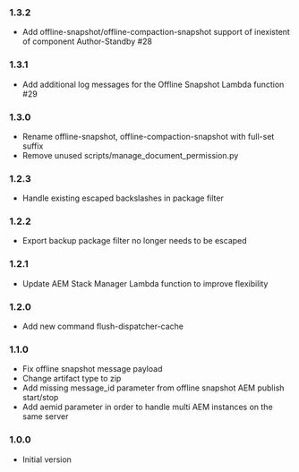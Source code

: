 ### 1.3.2
* Add offline-snapshot/offline-compaction-snapshot support of inexistent of component Author-Standby #28

### 1.3.1
* Add additional log messages for the Offline Snapshot Lambda function #29

### 1.3.0
* Rename offline-snapshot, offline-compaction-snapshot with full-set suffix
* Remove unused scripts/manage_document_permission.py

### 1.2.3
* Handle existing escaped backslashes in package filter

### 1.2.2
* Export backup package filter no longer needs to be escaped

### 1.2.1
* Update AEM Stack Manager Lambda function to improve flexibility

### 1.2.0
* Add new command flush-dispatcher-cache

### 1.1.0
* Fix offline snapshot message payload
* Change artifact type to zip
* Add missing message_id parameter from offline snapshot AEM publish start/stop
* Add aemid parameter in order to handle multi AEM instances on the same server

### 1.0.0
* Initial version
